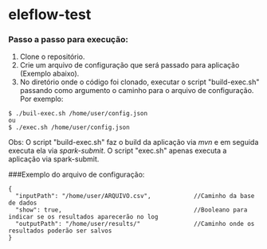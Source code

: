 # eleflow-test

### Passo a passo para execução:

1. Clone o repositório.
2. Crie um arquivo de configuração que será passado para aplicação (Exemplo abaixo).
3. No diretório onde o código foi clonado, executar o script "build-exec.sh" passando como argumento o caminho para o arquivo de configuração. Por exemplo:
~~~ 
$ ./buil-exec.sh /home/user/config.json
ou
$ ./exec.sh /home/user/config.json
~~~

Obs: O script "build-exec.sh" faz o build da aplicação via *mvn* e em seguida executa ela via *spark-submit*. O script "exec.sh" apenas executa a aplicação via spark-submit.
    

###Exemplo do arquivo de configuração:
~~~
{
  "inputPath": "/home/user/ARQUIVO.csv",            //Caminho da base de dados
  "show": true,                                     //Booleano para indicar se os resultados aparecerão no log 
  "outputPath": "/home/user/results/"               //Caminho onde os resultados poderão ser salvos
}
~~~


  
